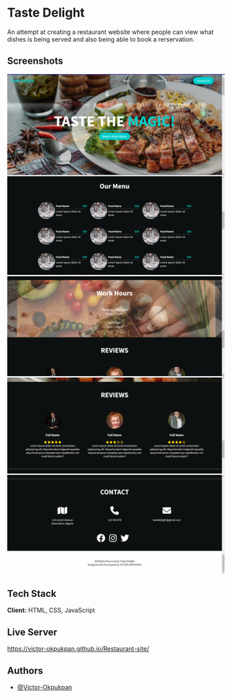
# Taste Delight

An attempt at creating a restaurant website where people can view what dishes is being served and also being able to book a rerservation.
## Screenshots

![App Screenshot](designs/r1.png)
![App Screenshot](designs/r2.png)
![App Screenshot](designs/r3.png)
![App Screenshot](designs/r4.png)
![App Screenshot](designs/r5.png)


## Tech Stack

**Client:** HTML, CSS, JavaScript

## Live Server
https://victor-okpukpan.github.io/Restaurant-site/


## Authors

- [@Victor-Okpukpan](https://github.com/Victor-Okpukpan)

